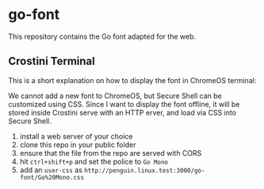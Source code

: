 # go-font
This repository contains the Go font adapted for the web.

## Crostini Terminal
This is a short explanation on how to display the font in ChromeOS terminal:

We cannot add a new font to ChromeOS, but Secure Shell can be customized using CSS.
Since I want to display the font offline, it will be stored inside Crostini
serve with an HTTP erver, and load via CSS into Secure Shell.

1. install a web server of your choice
2. clone this repo in your public folder
3. ensure that the file from the repo are served with CORS
4. hit `ctrl+shift+p` and set the police to `Go Mono`
5. add an `user-css` as `http://penguin.linux.test:3000/go-font/Go%20Mono.css`
